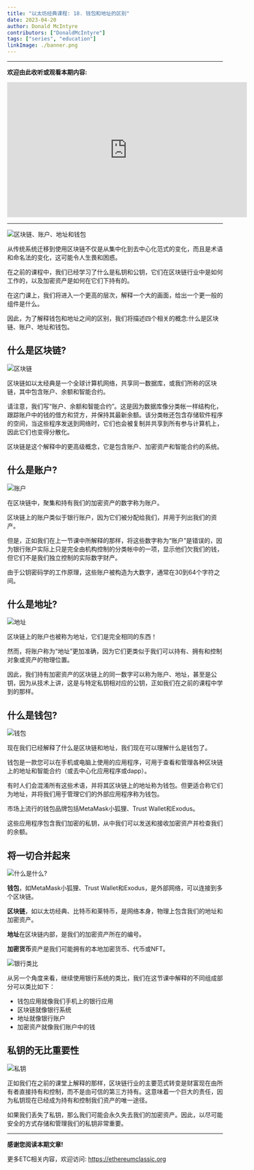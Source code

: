 ```yaml
---
title: "以太坊经典课程: 18. 钱包和地址的区别"
date: 2023-04-20
author: Donald McIntyre
contributors: ["DonaldMcIntyre"]
tags: ["series", "education"]
linkImage: ./banner.png
---
```


---
**欢迎由此收听或观看本期内容:**

<iframe width="560" height="315" src="https://www.youtube.com/embed/Vd_ALJRbC3A" title="YouTube video player" frameborder="0" allow="accelerometer; autoplay; clipboard-write; encrypted-media; gyroscope; picture-in-picture; web-share" allowfullscreen></iframe>

---

![区块链、账户、地址和钱包](./1.png)

从传统系统迁移到使用区块链不仅是从集中化到去中心化范式的变化，而且是术语和命名法的变化，这可能令人生畏和困惑。

在之前的课程中，我们已经学习了什么是私钥和公钥，它们在区块链行业中是如何工作的，以及加密资产是如何在它们下持有的。

在这门课上，我们将进入一个更高的层次，解释一个大的画面，给出一个更一般的组件是什么。

因此，为了解释钱包和地址之间的区别，我们将描述四个相关的概念:什么是区块链、账户、地址和钱包。

## 什么是区块链?

![区块链](./2.png)

区块链如以太经典是一个全球计算机网络，共享同一数据库，或我们所称的区块链，其中包含账户、余额和智能合约。

请注意，我们写“账户、余额和智能合约”。这是因为数据库像分类帐一样结构化，跟踪账户中的钱的借方和贷方，并保持其最新余额。该分类帐还包含存储软件程序的空间，当这些程序发送到网络时，它们也会被复制并共享到所有参与计算机上，因此它们也变得分散化。

区块链是这个解释中的更高级概念，它是包含账户、加密资产和智能合约的系统。

## 什么是账户?

![账户](./3.png)

在区块链中，聚集和持有我们的加密资产的数字称为账户。

区块链上的账户类似于银行账户，因为它们被分配给我们，并用于列出我们的资产。

但是，正如我们在上一节课中所解释的那样，将这些数字称为“账户”是错误的，因为银行账户实际上只是完全由机构控制的分类帐中的一项，显示他们欠我们的钱，但它们不是我们独立控制的实际数字财产。

由于公钥密码学的工作原理，这些账户被构造为大数字，通常在30到64个字符之间。

## 什么是地址?

![地址](./4.png)

区块链上的账户也被称为地址，它们是完全相同的东西！

然而，将账户称为“地址”更加准确，因为它们更类似于我们可以持有、拥有和控制对象或资产的物理位置。

因此，我们持有加密资产的区块链上的同一数字可以称为账户、地址，甚至是公钥，因为从技术上讲，这是与特定私钥相对应的公钥，正如我们在之前的课程中学到的那样。

## 什么是钱包?

![钱包](./5.png)

现在我们已经解释了什么是区块链和地址，我们现在可以理解什么是钱包了。

钱包是一款您可以在手机或电脑上使用的应用程序，可用于查看和管理各种区块链上的地址和智能合约（或去中心化应用程序或dapp）。

有时人们会混淆所有这些术语，并将其区块链上的地址称为钱包。但更适合称它们为地址，并将我们用于管理它们的外部应用程序称为钱包。

市场上流行的钱包品牌包括MetaMask小狐狸、Trust Wallet和Exodus。

这些应用程序包含我们加密的私钥，从中我们可以发送和接收加密资产并检查我们的余额。

## 将一切合并起来

![什么是什么?](./6-zh.png)

**钱包**，如MetaMask小狐狸、Trust Wallet和Exodus，是外部网络，可以连接到多个区块链。

**区块链**，如以太坊经典、比特币和莱特币，是网络本身，物理上包含我们的地址和加密资产。

**地址**在区块链内部，是我们的加密资产所在的编号。

**加密货币**资产是我们可能拥有的本地加密货币、代币或NFT。

![银行类比](./7-zh.png)

从另一个角度来看，继续使用银行系统的类比，我们在这节课中解释的不同组成部分可以类比如下：

- 钱包应用就像我们手机上的银行应用
- 区块链就像银行系统
- 地址就像银行账户
- 加密资产就像我们账户中的钱

## 私钥的无比重要性

![私钥](./8-zh.png)

正如我们在之前的课堂上解释的那样，区块链行业的主要范式转变是财富现在由所有者直接持有和控制，而不是由可信的第三方持有。这意味着一个巨大的责任，因为私钥现在已经成为持有和控制我们资产的唯一途径。

如果我们丢失了私钥，那么我们可能会永久失去我们的加密资产。因此，以尽可能安全的方式存储和管理我们的私钥非常重要。

---

**感谢您阅读本期文章!**

更多ETC相关内容，欢迎访问: https://ethereumclassic.org
